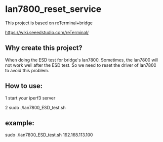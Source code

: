 # lan7800_reset_service

This project is based on reTerminal+bridge

https://wiki.seeedstudio.com/reTerminal/

## Why create this project?

When doing the ESD test for bridge's lan7800.
Sometimes, the lan7800 will not work well after the ESD test.
So we need to reset the driver of lan7800 to avoid this problem.

## How to use:

1 start your iperf3 server

2 sudo ./lan7800_ESD_test.sh <server ip address> 


## example:

sudo ./lan7800_ESD_test.sh 192.168.113.100


